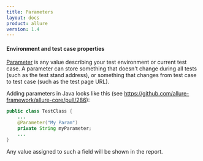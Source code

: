 ```yaml
---
title: Parameters
layout: docs
product: allure
version: 1.4
---
```


#### Environment and test case properties

[Parameter](https://github.com/allure-framework/allure-core/wiki/Glossary#parameter) is any value describing your test environment or current test case. A parameter can store something that doesn't change during all tests (such as the test stand address), or something that changes from test case to test case (such as the test page URL).

Adding parameters in Java looks like this (see https://github.com/allure-framework/allure-core/pull/286):
```java
public class TestClass {
    ...
    @Parameter("My Param")
    private String myParameter;
    ...
}
```
Any value assigned to such a field will be shown in the report.
